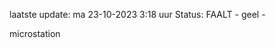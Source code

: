 laatste update: 
ma 23-10-2023  3:18   uur 
Status: FAALT - geel - 
<div class="service Y">microstation</div>